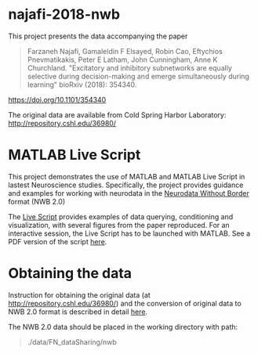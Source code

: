 # najafi-2018-nwb

This project presents the data accompanying the paper
> Farzaneh Najafi, Gamaleldin F Elsayed, Robin Cao, Eftychios Pnevmatikakis, Peter E Latham, John Cunningham, Anne K Churchland. "Excitatory and inhibitory subnetworks are equally selective during decision-making and emerge simultaneously during learning" bioRxiv (2018): 354340.

https://doi.org/10.1101/354340

The original data are available from Cold Spring Harbor Laboratory:  http://repository.cshl.edu/36980/

# MATLAB Live Script
This project demonstrates the use of MATLAB and MATLAB Live Script in lastest Neuroscience studies. Specifically, the project provides guidance and examples for working with neurodata in the [Neurodata Without Border](https://neurodatawithoutborders.github.io) format (NWB 2.0)


The [Live Script](./najafi_examples_with_matlab.mlx) provides examples of data querying, conditioning and visualization, with several figures from the paper reproduced. For an interactive session, the Live Script has to be launched with MATLAB. See a PDF version of the script [here](./najafi_examples_with_matlab.pdf). 


# Obtaining the data

Instruction for obtaining the original data (at http://repository.cshl.edu/36980/) and the conversion of original data to NWB 2.0 format is described in detail [here](https://github.com/vathes/najafi-2018-nwb).

The NWB 2.0 data should be placed in the working directory with path: 
> ./data/FN_dataSharing/nwb

